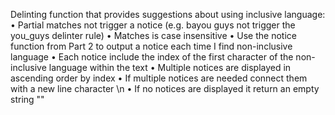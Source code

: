 Delinting function that provides suggestions about using inclusive language:
•	Partial matches not trigger a notice (e.g. bayou guys not trigger the you_guys delinter rule)
•	Matches is case insensitive
•	Use the notice function from Part 2 to output a notice each time I find non-inclusive language
•	Each notice include the index of the first character of the non-inclusive language within the text
•	Multiple notices are displayed in ascending order by index
•	If multiple notices are needed connect them with a new line character \n
•	If no notices are displayed it return an empty string ""
